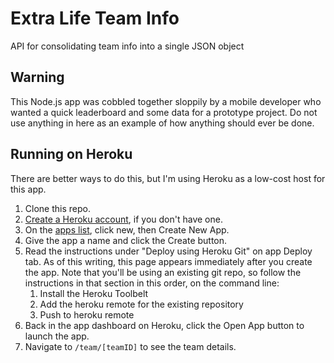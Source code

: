 # Extra Life Team Info
API for consolidating team info into a single JSON object

## Warning
This Node.js app was cobbled together sloppily by a mobile developer who wanted a quick leaderboard and some data for a prototype project. Do not use anything in here as an example of how anything should ever be done.

## Running on Heroku
There are better ways to do this, but I'm using Heroku as a low-cost host for this app.

1. Clone this repo.
2. [Create a Heroku account](https://signup.heroku.com), if you don't have one.
3. On the [apps list](https://dashboard.heroku.com/apps), click new, then Create New App.
4. Give the app a name and click the Create button.
5. Read the instructions under "Deploy using Heroku Git" on app Deploy tab. As of this writing, this page appears immediately after you create the app. Note that you'll be using an existing git repo, so follow the instructions in that section in this order, on the command line:
	1. Install the Heroku Toolbelt
	2. Add the heroku remote for the existing repository
	3. Push to heroku remote
6. Back in the app dashboard on Heroku, click the Open App button to launch the app.
7. Navigate to `/team/[teamID]` to see the team details.
